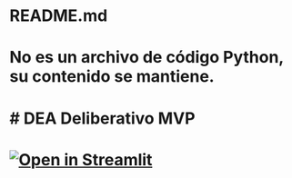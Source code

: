 # README.md
# No es un archivo de código Python, su contenido se mantiene.
# # DEA Deliberativo MVP
# [![Open in Streamlit](https://static.streamlit.io/badges/streamlit_badge_black_white.svg)](https://share.streamlit.io/your-username/dea-deliberativo-mvp/main/src/main.py)
